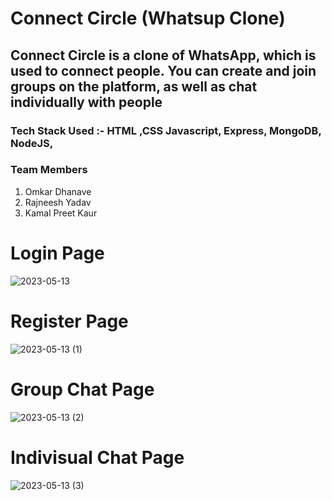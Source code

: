 # Connect Circle (Whatsup Clone)

<h2>Connect Circle is a clone of WhatsApp, which is used to connect people. You can create and join groups on the platform, as well as chat individually with people</h2>

<h3>Tech Stack Used :- HTML ,CSS Javascript, Express, MongoDB, NodeJS, </h3>

<h3>Team Members</h3>

<ol type="1">
  <li>Omkar Dhanave</li>
  <li>Rajneesh Yadav</li>
  <li>Kamal Preet Kaur</li>
</ol>  

  <h1> Login Page</h1>
  
  ![2023-05-13](https://github.com/omkar231098/soft-pleasure-3846/assets/109202596/0c1ea835-72e1-4547-84d7-d3f1d7707e48)
  

  

  <h1> Register Page</h1>

![2023-05-13 (1)](https://github.com/omkar231098/soft-pleasure-3846/assets/109202596/f49f73d7-1a61-4943-b15a-d09a354423ed)
  


  <h1>Group Chat Page</h1>

![2023-05-13 (2)](https://github.com/omkar231098/soft-pleasure-3846/assets/109202596/3d3f4f48-8499-4fc6-b3f7-fd51832c90de)


  <h1>Indivisual Chat Page</h1>
  
  
  ![2023-05-13 (3)](https://github.com/omkar231098/soft-pleasure-3846/assets/109202596/e5ed11b9-874d-435d-8857-dc20c0d0c4c9)
